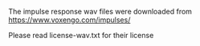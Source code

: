 The impulse response wav files were downloaded from https://www.voxengo.com/impulses/

Please read license-wav.txt for their license

